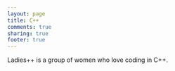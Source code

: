 ```yaml
---
layout: page
title: C++
comments: true
sharing: true
footer: true
---
```


Ladies++ is a group of women who love coding in C++.

